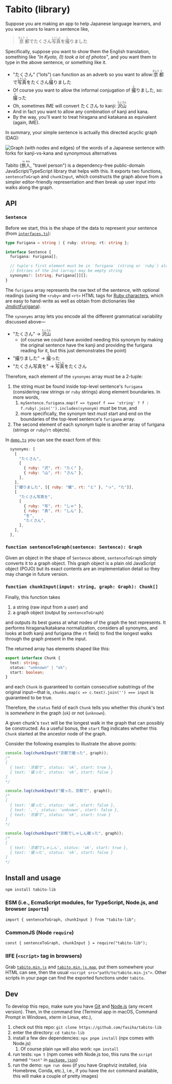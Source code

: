 # Tabito (library)

Suppose you are making an app to help Japanese language learners, and you want users to learn a sentence like,
> <ruby>京<rt>きょう</rt></ruby><ruby>都<rt>と</rt></ruby>でたくさん<ruby>写<rt>しゃ</rt></ruby><ruby>真<rt>しん</rt></ruby>を<ruby>撮<rt>と</rt></ruby>りました

Specifically, suppose you want to show them the English translation, something like *"In Kyoto, (I) took a lot of photos"*, and you want them to type in the above sentence, or something like it.

- "たくさん" ("lots") can function as an adverb so you want to allow: <ruby>京<rt>きょう</rt></ruby><ruby>都<rt>と</rt></ruby>で<ruby>写<rt>しゃ</rt></ruby><ruby>真<rt>しん</rt></ruby>をたくさん<ruby>撮<rt>と</rt></ruby>りました
- Of course you want to allow the informal conjugation of <ruby>撮<rt>と</rt></ruby>りました, so: <ruby>撮<rt>と</rt></ruby>った
- Oh, sometimes IME will convert たくさん to kanji: <ruby>沢<rt>たく</rt></ruby><ruby>山<rt>さん</rt></ruby>
- And in fact you want to allow any combination of kanji and kana.
- By the way, you'll want to treat hiragana and katakana as equivalent (again, IME).

In summary, your simple sentence is actually this directed acyclic graph (DAG):

![Graph (with nodes and edges) of the words of a Japanese sentence with forks for kanji-vs-kana and synonymous alternatives](./graph.svg)

Tabito (<ruby>旅<rt>ta</rt></ruby><ruby>人<rt>bito</rt></ruby>, "travel person") is a dependency-free public-domain JavaScript/TypeScript library that helps with this. It exports two functions, `sentenceToGraph` and `chunkInput`, which constructs the graph above from a simpler editor-friendly representation and then break up user input into walks along the graph.

## API

### `Sentence`
Before we start, this is the shape of the data to represent your sentence (from [`interfaces.ts`](./interfaces.js)):
```ts
type Furigana = string | { ruby: string; rt: string };

interface Sentence {
  furigana: Furigana[];

  // tuple's first element must be in `furigana` (string or `ruby`) along element boundaries.
  // Entries of the 2nd (array) may be empty string
  synonyms?: [string, Furigana[]][];
}
```
The `furigana` array represents the raw text of the sentence, with optional readings (using the `<ruby>` and `<rt>` HTML tags for [Ruby characters](https://developer.mozilla.org/en-US/docs/Web/HTML/Element/ruby), which are easy to hand-write as well as obtain from dictionaries like [JmdictFurigana](https://github.com/Doublevil/JmdictFurigana)).

The `synonyms` array lets you encode all the different grammatical variability discussed above—
- "たくさん" → <ruby>沢<rt>たく</rt></ruby><ruby>山<rt>さん</rt></ruby>
  - (of course we could have avoided needing this synonym by making the original sentence have the kanji and providing the furigana reading for it, but this just demonstrates the point)
- "撮りました" → <ruby>撮<rt>と</rt></ruby>った
- "たくさん写真を" → <ruby>写<rt>しゃ</rt></ruby><ruby>真<rt>しん</rt></ruby>をたくさん

Therefore, each element of the `synonyms` array must be a 2-tuple:
1. the string must be found inside top-level sentence's `furigana` (considering raw strings or `ruby` strings) along element boundaries. In more words,
   1. `mySentence.furigana.map(f => typeof f === 'string' ? f : f.ruby).join('').includes(synonym)` *must* be true, and
   2. more specifically, the synonym text *must* start and end on the boundaries of the top-level sentence's `furigana` array.
2. The second element of each synonym tuple is another array of furigana (strings or `ruby`/`rt` objects).

In [`demo.ts`](./demo.ts) you can see the exact form of this:
```js
  synonyms: [
    [
      "たくさん",
      [
        { ruby: "沢", rt: "たく" },
        { ruby: "山", rt: "さん" },
      ],
    ],
    ["撮りました", [{ ruby: "撮", rt: "と" }, "っ", "た"]],
    [
      "たくさん写真を",
      [
        { ruby: "写", rt: "しゃ" },
        { ruby: "真", rt: "しん" },
        "を",
        "たくさん",
      ],
    ],
  ],
```

### `function sentenceToGraph(sentence: Sentence): Graph`
Given an object in the shape of `Sentence` above, `sentenceToGraph` simply converts it to a graph object. This graph object is a plain old JavaScript object (POJO) but its exact contents are an implementation detail so they may change in future version.

### `function chunkInput(input: string, graph: Graph): Chunk[]`
Finally, this function takes
1. a string (raw input from a user) and
2. a graph object (output by `sentenceToGraph`)

and outputs its best guess at what nodes of the graph the text represents. It performs hiragana/katakana normalization, considers all synonyms, and looks at both kanji and furigana (the `rt` field) to find the longest walks through the graph present in the input.

The returned array has elements shaped like this:
```ts
export interface Chunk {
  text: string;
  status: "unknown" | "ok";
  start: boolean;
}
``` 
and each `Chunk` is guaranteed to contain consecutive substrings of the original input—that is, `chunks.map(c => c.text).join('') === input` is guaranteed to be true.

Therefore, the `status` field of each `Chunk` tells you whether this chunk's text is *somewhere* in the graph (`ok`) or not (`unknown`).

A given chunk's `text` will be the longest walk in the graph that can possibly be constructed. As a useful bonus, the `start` flag indicates whether this `Chunk` started at the ancestor node of the graph.

Consider the following examples to illustrate the above points:
```ts
console.log(chunkInput("京都で撮った", graph));
/*
[
  { text: '京都で', status: 'ok', start: true },
  { text: '撮った', status: 'ok', start: false }
]
*/

console.log(chunkInput("撮った、京都で", graph));
/*
[
  { text: '撮った', status: 'ok', start: false },
  { text: '、', status: 'unknown', start: false },
  { text: '京都で', status: 'ok', start: true }
]
*/

console.log(chunkInput("京都でしゃしん撮った", graph));
/*
[
  { text: '京都でしゃしん', status: 'ok', start: true },
  { text: '撮った', status: 'ok', start: false }
]
*/
```

## Install and usage
`npm install tabito-lib`

### ESM (i.e., EcmaScript modules, for TypeScript, Node.js, and browser `import`s)
`import { sentenceToGraph, chunkInput } from "tabito-lib";`

### CommonJS (Node `require`)
`const { sentenceToGraph, chunkInput } = require("tabito-lib");`

### IIFE (`<script>` tag in browsers)
Grab [`tabito.min.js`](./dist/tabito.min.js) and [`tabito.min.js.map`](./dist/tabito.min.js.map), put them somewhere your HTML can see, then the usual `<script src="path/to/tabito.min.js">`. Other scripts in your page can find the exported functions under `tabito`.

## Dev
To develop this repo, make sure you have [Git](https://git-scm.com) and [Node.js](https://nodejs.org/en) (any recent version). Then, in the command line (Terminal app in macOS, Command Prompt in Windows, xterm in Linux, etc.),
1. check out this repo: `git clone https://github.com/fasiha/tabito-lib`
2. enter the directory: `cd tabito-lib`
3. install a few dev dependencies: `npx pnpm install` (npx comes with Node.js)
   1. Of course plain `npm` will also work: `npm install`
4. run tests: `npm t` (npm comes with Node.js too, this runs the `script` named `"test"` in [`package.json`](./package.json))
5. run the demo: `npm run demo` (if you have Graphviz installed, (via Homebrew, Conda, etc.), i.e., if you have the `dot` command available, this will make a couple of pretty images)

